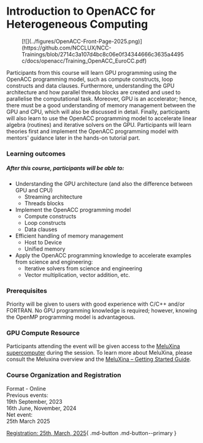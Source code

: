 # Introduction to OpenACC for Heterogeneous Computing 

<figure markdown>
[![](../figures/OpenACC-Front-Page-2025.png)](https://github.com/NCCLUX/NCC-Trainings/blob/2714c3a107d4bc8c06e0f34344666c3635a4495c/docs/openacc/Training_OpenACC_EuroCC.pdf)
<figcaption></figcaption>
</figure>

Participants from this course will learn GPU programming using the OpenACC programming model,
such as compute constructs, loop constructs and data clauses.
Furthermore, understanding the GPU architecture and how parallel threads blocks are created and used to parallelise the computational task.
Moreover, GPU is an accelerator; hence, there must be a good understanding of memory management between the GPU and CPU, which will also be discussed in detail.
Finally, participants will also learn to use the OpenACC programming model to accelerate linear algebra (routines) and iterative solvers on the GPU.
Participants will learn theories first and implement the OpenACC programming model with mentors' guidance later in the hands-on tutorial part.

### Learning outcomes 
##### After this course, participants will be able to: 
 - Understanding the GPU architecture (and also the difference between GPU and CPU)
    - Streaming architecture 
    - Threads blocks 
- Implement the OpenACC programming model  
    - Compute constructs  
    - Loop constructs 
    - Data clauses
- Efficient handling of memory management  
    - Host to Device 
    - Unified memory 
- Apply the OpenACC programming knowledge to accelerate examples from science and engineering: 
    - Iterative solvers from science and engineering  
    - Vector multiplication, vector addition, etc.

### Prerequisites 
Priority will be given to users with good experience with C/C++ and/or FORTRAN.
No GPU programming knowledge is required; however, knowing the OpenMP programming model is advantageous. 

### GPU Compute Resource
Participants attending the event will be given access to the [MeluXina supercomputer](https://luxprovide.lu/) during the session.
To learn more about MeluXina, please consult the Meluxina overview and the [MeluXina – Getting Started Guide](https://docs.lxp.lu/).

### Course Organization and Registration
Format - Online <br />
Previous events: <br />
19th September, 2023 <br />
16th June, November, 2024 <br />
Net event: <br />
25th March 2025 <br />

[Registration: 25th, March, 2025](https://supercomputing.lu/events){ .md-button .md-button--primary }
